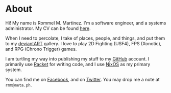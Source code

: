 # About

Hi! My name is Rommel M. Martinez. I'm a software engineer, and a
systems administrator. My CV can be found [here](/cv/cv-en.pdf).

When I need to percolate, I take of places, people, and things, and
put them to my [deviantART](http://ebzzry.deviantart.com) gallery. I
love to play 2D Fighting (USF4), FPS (Xonotic), and RPG (Chrono
Trigger) games.

I am turtling my way into publishing my stuff to my
[GitHub](http://www.github.com) account. I primarily use
[Racket](http://www.racket-lang.org) for writing code, and I use
[NixOS](http://nixos.org) as my primary system.

You can find me on [Facebook](http://facebook.com/rmm.meta.ph), and on
[Twitter](http://twiter.com/ebzzry). You may drop me a note at
`rmm@meta.ph`.
